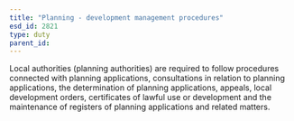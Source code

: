 ```yaml
---
title: "Planning - development management procedures"
esd_id: 2821
type: duty
parent_id:  
---
```


Local authorities (planning authorities) are required to follow procedures connected with planning applications, consultations in relation to planning applications, the determination of planning applications, appeals, local development orders, certificates of lawful use or development and the maintenance of registers of planning applications and related matters.

